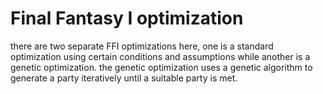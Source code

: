 # Final Fantasy I optimization
there are two separate FFI optimizations here, one is a standard optimization using certain conditions and assumptions while another is a genetic optimization.
the genetic optimization uses a genetic algorithm to generate a party iteratively until a suitable party is met.
